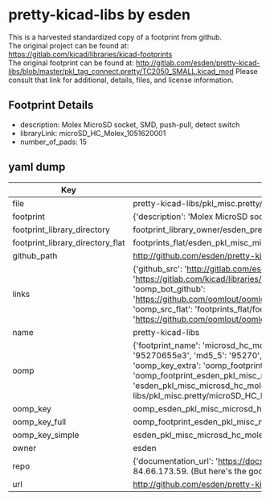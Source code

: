 # pretty-kicad-libs by esden  
This is a harvested standardized copy of a footprint from github.  
The original project can be found at:  
https://gitlab.com/kicad/libraries/kicad-footprints  
The original footprint can be found at:
http://gitlab.com/esden/pretty-kicad-libs/blob/master/pkl_tag_connect.pretty/TC2050_SMALL.kicad_mod
Please consult that link for additional, details, files, and license information.  
## Footprint Details
* description: Molex MicroSD socket, SMD, push-pull, detect switch  
* libraryLink: microSD_HC_Molex_1051620001  
* number_of_pads: 15  
## yaml dump  
| Key | Value |  
| --- | --- |  
| file | pretty-kicad-libs/pkl_misc.pretty/microSD_HC_Molex_1051620001.kicad_mod |  
| footprint | {'description': 'Molex MicroSD socket, SMD, push-pull, detect switch', 'libraryLink': 'microSD_HC_Molex_1051620001', 'number_of_pads': 15} |  
| footprint_library_directory | footprint_library_owner/esden_pretty-kicad-libs |  
| footprint_library_directory_flat | footprints_flat/esden_pkl_misc_microsd_hc_molex_1051620001/working |  
| github_path | http://github.com/esden/pretty-kicad-libs/blob/master/pkl_misc.pretty/microSD_HC_Molex_1051620001.kicad_mod |  
| links | {'github_src': 'http://gitlab.com/esden/pretty-kicad-libs/blob/master/pkl_tag_connect.pretty/TC2050_SMALL.kicad_mod', 'github_src_repo': 'https://gitlab.com/kicad/libraries/kicad-footprints', 'oomp_bot': 'footprints/esden_pkl_misc_microsd_hc_molex_1051620001/working', 'oomp_bot_github': 'https://github.com/oomlout/oomlout_oomp_footprint_bot/tree/main/footprints/esden_pkl_misc_microsd_hc_molex_1051620001/working', 'oomp_src_flat': 'footprints_flat/footprints_flat/esden_pkl_misc_microsd_hc_molex_1051620001/working', 'oomp_src_flat_github': 'https://github.com/oomlout/oomlout_oomp_footprint_src/tree/main/footprints_flat/esden_pkl_misc_microsd_hc_molex_1051620001/working'} |  
| name | pretty-kicad-libs |  
| oomp | {'footprint_name': 'microsd_hc_molex_1051620001', 'library_name': 'pkl_misc', 'md5': '95270655e31a0aff9fb17a3830ce8782', 'md5_10': '95270655e3', 'md5_5': '95270', 'md5_6': '952706', 'oomp_key': 'oomp_esden_pkl_misc_microsd_hc_molex_1051620001', 'oomp_key_extra': 'oomp_footprint_esden_pkl_misc_microsd_hc_molex_1051620001', 'oomp_key_full': 'oomp_footprint_esden_pkl_misc_microsd_hc_molex_1051620001_952706', 'oomp_key_simple': 'esden_pkl_misc_microsd_hc_molex_1051620001', 'original_filename': 'pretty-kicad-libs/pkl_misc.pretty/microSD_HC_Molex_1051620001.kicad_mod', 'owner_name': 'esden'} |  
| oomp_key | oomp_esden_pkl_misc_microsd_hc_molex_1051620001 |  
| oomp_key_full | oomp_footprint_esden_pkl_misc_microsd_hc_molex_1051620001 |  
| oomp_key_simple | esden_pkl_misc_microsd_hc_molex_1051620001 |  
| owner | esden |  
| repo | {'documentation_url': 'https://docs.github.com/rest/overview/resources-in-the-rest-api#rate-limiting', 'message': "API rate limit exceeded for 84.66.173.59. (But here's the good news: Authenticated requests get a higher rate limit. Check out the documentation for more details.)"} |  
| url | http://github.com/esden/pretty-kicad-libs |  

